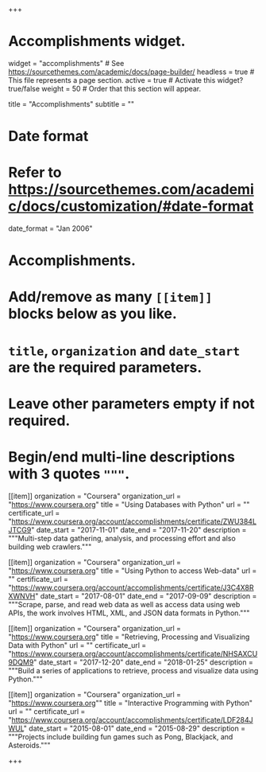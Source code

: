 +++
# Accomplishments widget.
widget = "accomplishments"  # See https://sourcethemes.com/academic/docs/page-builder/
headless = true  # This file represents a page section.
active = true  # Activate this widget? true/false
weight = 50  # Order that this section will appear.

title = "Accomplish&shy;ments"
subtitle = ""

# Date format
#   Refer to https://sourcethemes.com/academic/docs/customization/#date-format
date_format = "Jan 2006"

# Accomplishments.
#   Add/remove as many `[[item]]` blocks below as you like.
#   `title`, `organization` and `date_start` are the required parameters.
#   Leave other parameters empty if not required.
#   Begin/end multi-line descriptions with 3 quotes `"""`.

[[item]]
  organization = "Coursera"
  organization_url = "https://www.coursera.org"
  title = "Using Databases with Python"
  url = ""
  certificate_url = "https://www.coursera.org/account/accomplishments/certificate/ZWU384LJTCG9"
  date_start = "2017-11-01"
  date_end = "2017-11-20"
  description = """Multi-step data gathering, analysis, and processing effort and also building web crawlers."""
  
[[item]]
  organization = "Coursera"
  organization_url = "https://www.coursera.org"
  title = "Using Python to access Web-data"
  url = ""
  certificate_url = "https://www.coursera.org/account/accomplishments/certificate/J3C4X8RXWNVH"
  date_start = "2017-08-01"
  date_end = "2017-09-09"
  description = """Scrape, parse, and read web data as well as access data using web APIs, the work involves HTML, XML, and JSON data formats in Python.""" 

[[item]]
  organization = "Coursera"
  organization_url = "https://www.coursera.org"
  title = "Retrieving, Processing and Visualizing Data with Python"
  url = ""
  certificate_url = "https://www.coursera.org/account/accomplishments/certificate/NHSAXCU9DQM9"
  date_start = "2017-12-20"
  date_end = "2018-01-25"
  description = """Build a series of applications to retrieve, process and visualize data using Python."""
  
[[item]]
  organization = "Coursera"
  organization_url = "https://www.coursera.org""
  title = "Interactive Programming with Python"
  url = ""
  certificate_url = "https://www.coursera.org/account/accomplishments/certificate/LDF284JWUL"
  date_start = "2015-08-01"
  date_end = "2015-08-29"
  description = """Projects include building fun games such as Pong, Blackjack, and Asteroids."""

+++
